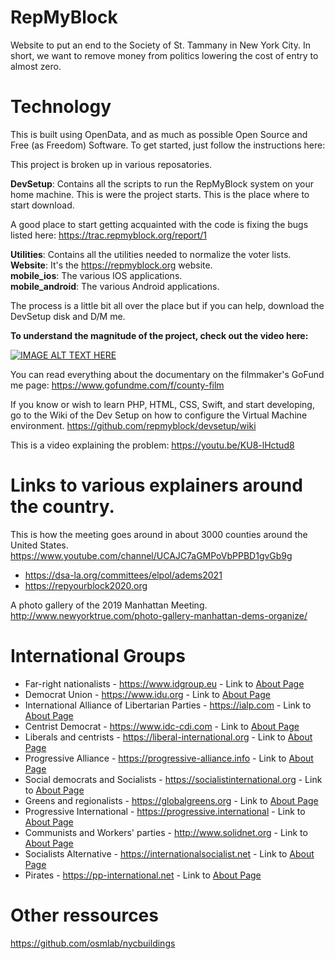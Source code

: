   
# RepMyBlock
Website to put an end to the Society of St. Tammany in New York City. In short, we want to remove money from politics lowering the cost of entry to almost zero.

# Technology
This is built using OpenData, and as much as possible Open Source and Free (as Freedom) Software. To get started, just follow the instructions here: 

This project is broken up in various reposatories.

**DevSetup**: Contains all the scripts to run the RepMyBlock system on your home machine. This is were the project starts. This is the place where to start download.

A good place to start getting acquainted with the code is fixing the bugs listed here: https://trac.repmyblock.org/report/1

**Utilities**: Contains all the utilities needed to normalize the voter lists.<BR>
**Website**: It's the https://repmyblock.org website.<BR>
**mobile_ios**: The various IOS applications.<BR>
**mobile_android**: The various Android applications.
 
The process is a little bit all over the place but if you can help, download the DevSetup disk and D/M me.

  **To understand the magnitude of the project, check out the video here:**<BR>
 
  [![IMAGE ALT TEXT HERE](https://img.youtube.com/vi/_DVyS5m7dQs/0.jpg)](https://www.youtube.com/watch?v=_DVyS5m7dQs)
  
You can read everything about the documentary on the filmmaker's GoFund me page: https://www.gofundme.com/f/county-film


If you know or wish to learn PHP, HTML, CSS, Swift, and start developing, go to the Wiki of the Dev Setup on how to configure the Virtual Machine environment. https://github.com/repmyblock/devsetup/wiki


This is a video explaining the problem: https://youtu.be/KU8-lHctud8
  
# Links to various explainers around the country.
This is how the meeting goes around in about 3000 counties around the United States.<BR>
https://www.youtube.com/channel/UCAJC7aGMPoVbPPBD1gvGb9g

* https://dsa-la.org/committees/elpol/adems2021
* https://repyourblock2020.org

A photo gallery of the 2019 Manhattan Meeting.<BR>
http://www.newyorktrue.com/photo-gallery-manhattan-dems-organize/

# International Groups
* Far-right nationalists - https://www.idgroup.eu - Link to [About Page](https://www.idgroup.eu/about)
* Democrat Union - https://www.idu.org - Link to [About Page](https://www.idu.org/about/history)
* International Alliance of Libertarian Parties - https://ialp.com - Link to [About Page](https://ialp.com/about-the-ialp/ialp-overview)
* Centrist Democrat - https://www.idc-cdi.com - Link to [About Page](https://www.idc-cdi.com/history)
* Liberals and centrists - https://liberal-international.org - Link to [About Page](https://liberal-international.org/who-we-are/our-mission)
* Progressive Alliance - https://progressive-alliance.info - Link to [About Page](https://progressive-alliance.info/network/guiding-principles)
* Social democrats and Socialists - https://socialistinternational.org - Link to [About Page](https://www.socialistinternational.org/about-us)
* Greens and regionalists - https://globalgreens.org - Link to [About Page](https://globalgreens.org/about)
* Progressive International - https://progressive.international - Link to [About Page](https://progressive.international/about/en)
* Communists and Workers' parties - http://www.solidnet.org - Link to [About Page](http://www.solidnet.org/meetings-and-statements/joint-statements)
* Socialists Alternative - https://internationalsocialist.net - Link to [About Page](https://internationalsocialist.net/en/about)
* Pirates - https://pp-international.net - Link to [About Page](https://pp-international.net/about-ppi/general-assemblies)

# Other ressources
https://github.com/osmlab/nycbuildings


<!--

**Here are some ideas to get you started:**

🙋‍♀️ A short introduction - what is your organization all about?
🌈 Contribution guidelines - how can the community get involved?
👩‍💻 Useful resources - where can the community find your docs? Is there anything else the community should know?
🍿 Fun facts - what does your team eat for breakfast?
🧙 Remember, you can do mighty things with the power of [Markdown](https://docs.github.com/github/writing-on-github/getting-started-with-writing-and-formatting-on-github/basic-writing-and-formatting-syntax)
-->
